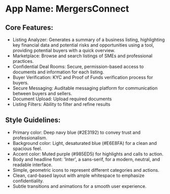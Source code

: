 # **App Name**: MergersConnect

## Core Features:

- Listing Analyzer: Generates a summary of a business listing, highlighting key financial data and potential risks and opportunities using a tool, providing potential buyers with a quick overview.
- Marketplace: Browse and search listings of SMEs and professional practices.
- Confidential Deal Rooms: Secure, permission-based access to documents and information for each listing.
- Buyer Verification: KYC and Proof of Funds verification process for buyers.
- Secure Messaging: Auditable messaging platform for communication between buyers and sellers.
- Document Upload: Upload required documents
- Listing Filters: Ability to filter and refine results

## Style Guidelines:

- Primary color: Deep navy blue (#2E3192) to convey trust and professionalism.
- Background color: Light, desaturated blue (#E6E8FA) for a clean and spacious feel.
- Accent color: Muted purple (#985ED5) for highlights and calls to action.
- Body and headline font: 'Inter', a sans-serif, for a modern, neutral, and readable interface.
- Simple, geometric icons to represent different categories and actions.
- Clean, card-based layout with ample whitespace to emphasize confidentiality.
- Subtle transitions and animations for a smooth user experience.